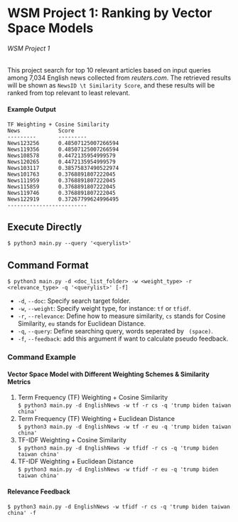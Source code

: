 # WSM Project 1: Ranking by Vector Space Models
###### WSM Project 1

This project search for top 10 relevant articles based on input queries among 7,034 English news collected from _reuters.com_. The retrieved results will be shown as `NewsID \t Similarity Score`, and these results will be ranked from top relevant to least relevant.
#### Example Output
```
TF Weighting + Cosine Similarity
News            Score
---------       ---------
News123256      0.48507125007266594
News119356      0.48507125007266594
News108578      0.4472135954999579
News120265      0.4472135954999579
News103117      0.38575837490522974
News101763      0.3768891807222045
News111959      0.3768891807222045
News115859      0.3768891807222045
News119746      0.3768891807222045
News122919      0.37267799624996495
-------------------------
```

## Execute Directly
`$ python3 main.py --query '<querylist>'`

## Command Format
`$ python3 main.py -d <doc_list_folder> -w <weight_type> -r <relevance_type> -q '<querylist>' [-f]`
* `-d`, `--doc`: Specify search target folder.
* `-w`, `--weight`: Specify weight type, for instance: `tf` or `tfidf`.
* `-r`, `--relevance`: Define how to measure similarity, `cs` stands for Cosine Similarity, `eu` stands for Euclidean Distance.
* `-q`, `--query`: Define searching query, words seperated by ` (space)`.
* `-f`, `--feedback`: add this argument if want to calculate pseudo feedback.

### Command Example
#### Vector Space Model with Different Weighting Schemes & Similarity Metrics
1. Term Frequency (TF) Weighting + Cosine Similarity<br/>
    `$ python3 main.py -d EnglishNews -w tf -r cs -q 'trump biden taiwan china'`<br/>
2. Term Frequency (TF) Weighting + Euclidean Distance<br/>
    `$ python3 main.py -d EnglishNews -w tf -r eu -q 'trump biden taiwan china'`<br/>
3. TF-IDF Weighting + Cosine Similarity<br/>
    `$ python3 main.py -d EnglishNews -w tfidf -r cs -q 'trump biden taiwan china'`<br/>
4. TF-IDF Weighting + Euclidean Distance<br/>
    `$ python3 main.py -d EnglishNews -w tfidf -r eu -q 'trump biden taiwan china'`<br/>

#### Relevance Feedback
`$ python3 main.py -d EnglishNews -w tfidf -r cs -q 'trump biden taiwan china' -f`
